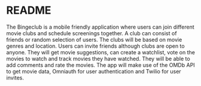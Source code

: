 # README
The Bingeclub is a mobile friendly application where users can join different movie clubs and schedule screenings together. A club can consist of friends or random selection of users.
The clubs will be based on movie genres and location. Users can invite friends although clubs are open to anyone. They will get movie suggestions, can create a watchlist, vote on the movies to watch and track movies they have watched.
They will be able to add comments and rate the movies.
The app will make use of the OMDb API to get movie data, Omniauth for user authentication and Twilio for user invites.
